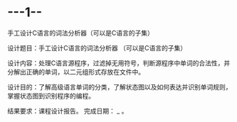 # ---1--
手工设计C语言的词法分析器（可以是C语言的子集）

设计题目：手工设计C语言的词法分析器
          （可以是C语言的子集）
          
设计内容：处理C语言源程序，过滤掉无用符号，判断源程序中单词的合法性，并分解出正确的单词，以二元组形式存放在文件中。

设计目的：了解高级语言单词的分类，了解状态图以及如何表达并识别单词规则，掌握状态图到识别程序的编程。

结果要求：课程设计报告。
完成日期： _  。

